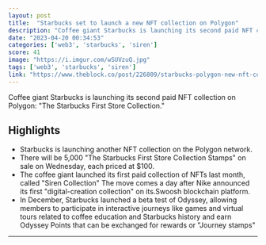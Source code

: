 ```yaml
---
layout: post
title:  "Starbucks set to launch a new NFT collection on Polygon"
description: "Coffee giant Starbucks is launching its second paid NFT collection on Polygon: \"The Starbucks First Store Collection.\""
date: "2023-04-20 00:34:53"
categories: ['web3', 'starbucks', 'siren']
score: 41
image: "https://i.imgur.com/wSUVzuQ.jpg"
tags: ['web3', 'starbucks', 'siren']
link: "https://www.theblock.co/post/226809/starbucks-polygon-new-nft-collection?utm_source=basicrss&amp;utm_medium=rss"
---
```


Coffee giant Starbucks is launching its second paid NFT collection on Polygon: \"The Starbucks First Store Collection.\"

## Highlights

- Starbucks is launching another NFT collection on the Polygon network.
- There will be 5,000 "The Starbucks First Store Collection Stamps" on sale on Wednesday, each priced at $100.
- The coffee giant launched its first paid collection of NFTs last month, called "Siren Collection" The move comes a day after Nike announced its first "digital-creation collection" on its.Swoosh blockchain platform.
- In December, Starbucks launched a beta test of Odyssey, allowing members to participate in interactive journeys like games and virtual tours related to coffee education and Starbucks history and earn Odyssey Points that can be exchanged for rewards or "Journey stamps"

---
